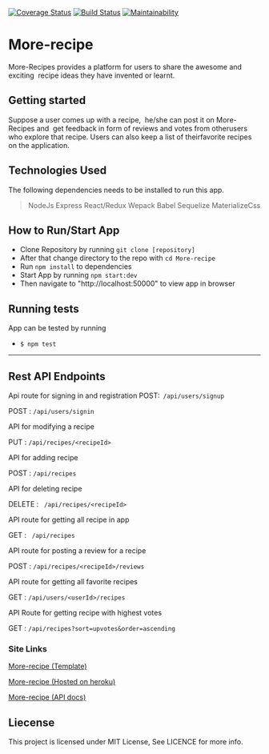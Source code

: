 [![Coverage Status](https://coveralls.io/repos/github/JaphethCA/More-recipe/badge.svg)](https://coveralls.io/github/JaphethCA/More-recipe)
[![Build Status](https://travis-ci.org/JaphethCA/More-recipe.svg?branch=staging)](https://travis-ci.org/JaphethCA/More-recipe)
[![Maintainability](https://api.codeclimate.com/v1/badges/6fd950b5a00c5c1e492b/maintainability)](https://codeclimate.com/github/JaphethCA/More-recipe/maintainability)
# More-recipe
More-Recipes​ ​provides​ ​a​ ​platform​ ​for​ ​users​ ​to​ ​share​ ​the​ ​awesome​ ​and​ ​exciting​ ​​ ​recipe​ ​ideas​ ​they have​ ​invented​ ​or​ ​learnt.
## Getting started
​Suppose​ ​a​ ​user​ ​comes​ ​up​ ​with​ ​a​ ​recipe,​ ​​ ​he/she​ ​can​ ​post​ ​it​ ​on
More-Recipes​ ​and​ ​​ ​get​ ​feedback​ ​in​ ​form​ ​of​ ​reviews​ ​and​ ​votes​ ​from​ ​other​ ​users​ ​who​ ​explore​ ​that
recipe.​ ​Users​ ​can​ ​also​ ​keep​ ​a​ ​list​ ​of​ ​their​ ​favorite​ ​recipes​ ​on​ ​the​ ​application.
## Technologies Used 
The following dependencies needs to be installed to run this app.
> NodeJs
> Express
> React/Redux
> Wepack
> Babel
> Sequelize 
> MaterializeCss

## How to Run/Start App
- Clone Repository by running `git clone [repository]`
- After that change directory to the repo with `cd More-recipe`
- Run `npm install` to dependencies
- Start App by running `npm start:dev`
- Then navigate to "http://localhost:50000" to view app in browser

## Running tests
App can be tested by running  
- `$ npm test`
 ***
## Rest API Endpoints
Api route for signing in and registration
POST​ :` /api/users/signup`

POST​ : `/api/users/signin`

API for modifying a recipe

PUT​ : `/api/recipes/<recipeId>`

API for adding recipe

POST​ : `/api/recipes`

API  for deleting recipe

DELETE​ : ` /api/recipes/<recipeId>`

API route for getting all recipe in app

GET​ : ` /api/recipes`

API route for posting a review for a recipe

POST​ : `/api/recipes/<recipeId>/reviews `

API route for getting all favorite recipes

GET​ : `/api/users/<userId>/recipes`

API Route for getting recipe with highest votes

GET​ : `/api/recipes?sort=upvotes&order=ascending`


###  Site Links
[More-recipe (Template)](https://japhethca.github.io/More-recipe/)

[More-recipe (Hosted on heroku)](https://more-recipe-cj.herokuapp.com/)

[More-recipe (API docs)](https://morerecipe.docs.apiary.io/#)

## Liecense
This project is licensed under MIT License, See LICENCE for more info.

